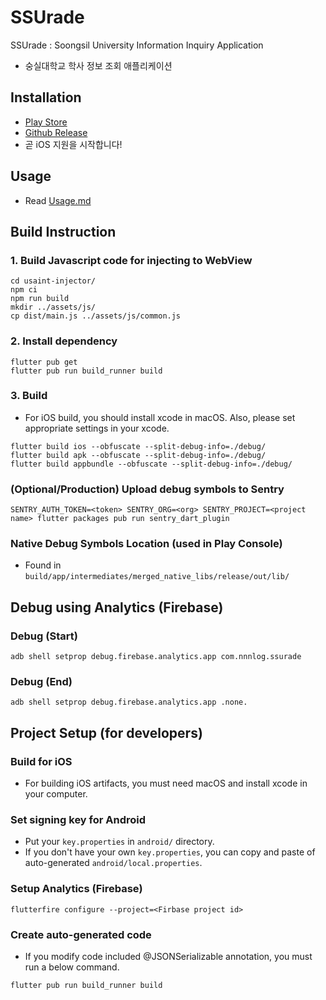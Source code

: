 # SSUrade
SSUrade : Soongsil University Information Inquiry Application
* 숭실대학교 학사 정보 조회 애플리케이션

## Installation
* [Play Store](https://play.google.com/store/apps/details?id=com.nnnlog.ssurade)
* [Github Release](https://github.com/nnnlog/ssurade/releases)
* 곧 iOS 지원을 시작합니다!

## Usage
* Read [Usage.md](./USAGE.md)

## Build Instruction

### 1. Build Javascript code for injecting to WebView
```shell
cd usaint-injector/
npm ci
npm run build
mkdir ../assets/js/
cp dist/main.js ../assets/js/common.js
```

### 2. Install dependency
```shell
flutter pub get
flutter pub run build_runner build
```

### 3. Build
* For iOS build, you should install xcode in macOS. Also, please set appropriate settings in your xcode.
```shell
flutter build ios --obfuscate --split-debug-info=./debug/
flutter build apk --obfuscate --split-debug-info=./debug/
flutter build appbundle --obfuscate --split-debug-info=./debug/
```

### (Optional/Production) Upload debug symbols to Sentry
```shell
SENTRY_AUTH_TOKEN=<token> SENTRY_ORG=<org> SENTRY_PROJECT=<project name> flutter packages pub run sentry_dart_plugin
```

### Native Debug Symbols Location (used in Play Console)
* Found in `build/app/intermediates/merged_native_libs/release/out/lib/`

## Debug using Analytics (Firebase)
### Debug (Start)
```shell
adb shell setprop debug.firebase.analytics.app com.nnnlog.ssurade
```

### Debug (End)
```shell
adb shell setprop debug.firebase.analytics.app .none.
```

## Project Setup (for developers)
### Build for iOS
* For building iOS artifacts, you must need macOS and install xcode in your computer.

### Set signing key for Android
* Put your `key.properties` in `android/` directory.
* If you don't have your own `key.properties`, you can copy and paste of auto-generated `android/local.properties`.

### Setup Analytics (Firebase)
```shell
flutterfire configure --project=<Firbase project id>
```

### Create auto-generated code
* If you modify code included @JSONSerializable annotation, you must run a below command.
```shell
flutter pub run build_runner build
```